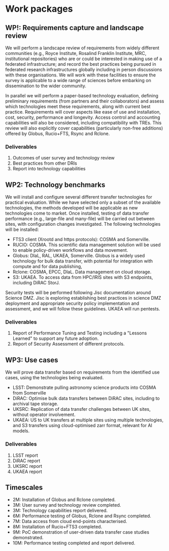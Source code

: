 # Work packages

## WP!: Requirements capture and landscape review

We will perform a landscape review of requirements from widely
different communities (e.g., Royce Institute, Rosalind Franklin
Institute, MRC, institutional repositories) who are or could be
interested in making use of a federated infrastructure; and record the
best practices being pursued in federated research infrastructures
globally including in person discussions with these organisations. We
will work with these facilities to ensure the survey is applicable to
a wide range of sciences before embarking on dissemination to the
wider community.

In parallel we will perform a paper-based technology evaluation,
defining preliminary requirements (from partners and their
collaborators) and assess which technologies meet these requirements,
along with current best practice. Requirements will cover aspects like
ease of use and installation, cost, security, performance and
longevity. Access control and accounting capabilities will also be
considered, including compatibility with TREs. This review will also
explicitly cover capabilities (particularly non-free additions)
offered by Globus, Rucio+FTS, Rsync and Rclone.

### Deliverables

1. Outcomes of user survey and technology review
2. Best practices from other DRIs
3. Report into technology capabilities

## WP2: Technology benchmarks

We will install and configure several different transfer technologies
for practical evaluation. While we have selected only a subset of the
available technologies, the methods developed will be applicable as
new technologies come to market. Once installed, testing of data
transfer performance (e.g., large-file and many-file) will be carried
out between sites, with configuration changes investigated. The
following technologies will be installed:

- FTS3 client (Xrootd and https protocols): COSMA and Somerville.
- RUCIO: COSMA. This scientific data management solution will be used to enable
policy-driven workflows and data movement.
- Globus: DIaL, RAL, UKAEA, Somerville. Globus is a widely used technology for bulk data
transfer, with potential for integration with compute and for data publishing,
- Rclone: COSMA, EPCC, DIaL. Data management on cloud storage.
- S3: UKAEA. To access data from HPC/IRIS sites with S3 endpoints, including DiRAC StorJ.

Security tests will be performed following Jisc documentation around
Science DMZ. Jisc is exploring establishing best practices in science
DMZ deployment and appropriate security policy implementation and
assessment, and we will follow these guidelines. UKAEA will run
pentests.

### Deliverables

1. Report of Performance Tuning and Testing including a "Lessons Learned" to
support any future adoption.
2. Report of Security Assessment of different protocols.

## WP3: Use cases

We will prove data transfer based on requirements from the identified use cases, using the
technologies being evaluated.

- LSST: Demonstrate pulling astronomy science products into COSMA from Somerville
- DiRAC: Optimise bulk data transfers between DiRAC sites, including to archival tape storage.
- UKSRC: Replication of data transfer challenges between UK sites, without operator involvement.
- UKAEA: US to UK transfers at multiple sites using multiple technologies, and S3 transfers using cloud-optimised zarr format, relevant for AI models.

### Deliverables

1. LSST report
2. DiRAC report
3. UKSRC report
4. UKAEA report

## Timescales

- 2M: Installation of Globus and Rclone completed.
- 3M: User survey and technology review completed.
- 3M: Technology capabilities report delivered.
- 6M: Performance testing of Globus, Rclone and Rsync completed.
- 7M: Data access from cloud end-points characterised.
- 8M: Installation of Rucio+FTS3 completed.
- 9M: PoC demonstration of user-driven data transfer case studies demonstrated.
- 10M: Performance testing completed and report delivered.
